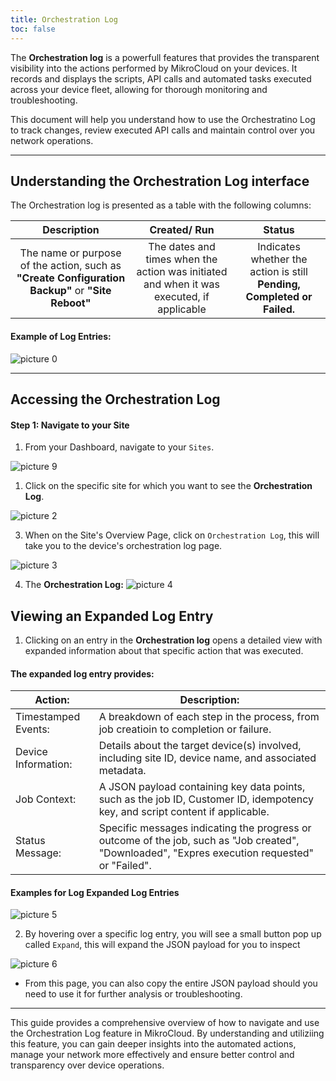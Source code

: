 ```yaml
---
title: Orchestration Log
toc: false
---
```


The **Orchestration log** is a powerfull features that provides the transparent visibility into the actions performed by MikroCloud on your devices. It records and displays the scripts, API calls and automated tasks executed across your device fleet, allowing for thorough monitoring and troubleshooting.


This document will help you understand how to use the Orchestratino Log to track changes, review executed API calls and maintain control over you network operations.

---
## Understanding the Orchestration Log interface
The Orchestration log is presented as a table with the following columns:

| Description                                                                                       | Created/ Run                                                                              | Status                                                                  |
| :------------------------------------------------------------------------------------------------: | :----------------------------------------------------------------------------------------: | :----------------------------------------------------------------------: |
| The name or purpose of the action, such as **"Create Configuration Backup"** or **"Site Reboot"** | The dates and times when the action was initiated and when it was executed, if applicable | Indicates whether the action is still **Pending, Completed or Failed.** |

#### Example of Log Entries:
![picture 0](https://cdn.mkcld.io/2b742cd848f79f99fd2ea815d4f38fd70ae5e193cf2d5819712508737173fb9d.png)  

---
## Accessing the Orchestration Log
#### Step 1: Navigate to your Site
1. From your Dashboard, navigate to your `Sites`.
<!-- Insert Image -->
![picture 9](https://cdn.mkcld.io/dd74007870a855642dd9e4fa8fb5009e7be1358b7025a6d4aaa546f84bf29107.jpg)  



1. Click on the specific site for which you want to see the **Orchestration Log**.
<!-- Insert Image -->
![picture 2](https://cdn.mkcld.io/810a882b9a2599ac18f8cefeb8fb9f567ae8a4ab3f5b3fa39b44653b47fa1ef4.png)  


3. When on the Site's Overview Page, click on `Orchestration Log`, this will take you to the device's orchestration log page.

![picture 3](https://cdn.mkcld.io/c043da971c6dc33f79fe375262ea86db7397d62bce2af6a1bcc5b5cc39ba33bb.jpg)  

4. The **Orchestration Log:**
![picture 4](https://cdn.mkcld.io/c412d2909c63f25e2c2aeb21466d7340c9a9275159a64991e0bac26702874133.png)  

## Viewing an Expanded Log Entry
1. Clicking on an entry in the **Orchestration log** opens a detailed view with expanded information about that specific action that was executed.

#### The expanded log entry provides:
| Action: | Description: |
| ---| ---|
|Timestamped Events:| A breakdown of each step in the process, from job creatioin to completion or failure.|
| Device Information: | Details about the target device(s) involved, including site ID, device name, and associated metadata. |
| Job Context: | A JSON payload containing key data points, such as the job ID, Customer ID, idempotency key, and script content if applicable. |
| Status Message: | Specific messages indicating the progress or outcome of the job, such as "Job created", "Downloaded", "Expres execution requested" or "Failed". |

#### Examples for Log Expanded Log Entries
![picture 5](https://cdn.mkcld.io/1c9c60cf9718d3328f9bacbf5a0194f1f35c7ec5f439c1a7d9a5830e7c144ea5.png)  

2. By hovering over a specific log entry, you will see a small button pop up called `Expand`, this will expand the JSON payload for you to inspect
<!-- Insert Image -->
![picture 6](https://cdn.mkcld.io/b7921e6ffa9e683d319a69e46de2d9f082ed83f348ff81f2b93dfa616ddd805a.jpg)  

* From this page, you can also copy the entire JSON payload should you need to use it for further analysis or troubleshooting.
---

This guide provides a comprehensive overview of how to navigate and use the Orchestration Log feature in MikroCloud. By understanding and utiliziing this feature, you can gain deeper insights into the automated actions, manage your network more effectively and ensure better control and transparency over device operations.